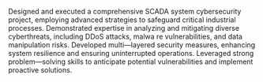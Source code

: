 Designed and executed a comprehensive SCADA system
cybersecurity project, employing advanced strategies to safeguard
critical industrial processes. Demonstrated expertise in analyzing and
mitigating diverse cyberthreats, including DDoS attacks, malwa re
vulnerabilities, and data manipulation risks. Developed multi—layered
security measures, enhancing system resilience and ensuring
uninterrupted operations. Leveraged strong problem—solving skills to
anticipate potential vulnerabilities and implement proactive
solutions.
